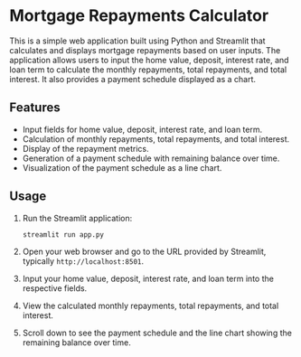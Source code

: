 # Mortgage Repayments Calculator

This is a simple web application built using Python and Streamlit that calculates and displays mortgage repayments based on user inputs. The application allows users to input the home value, deposit, interest rate, and loan term to calculate the monthly repayments, total repayments, and total interest. It also provides a payment schedule displayed as a chart.

## Features

- Input fields for home value, deposit, interest rate, and loan term.
- Calculation of monthly repayments, total repayments, and total interest.
- Display of the repayment metrics.
- Generation of a payment schedule with remaining balance over time.
- Visualization of the payment schedule as a line chart.

## Usage

1. Run the Streamlit application:

    ```bash
    streamlit run app.py
    ```

2. Open your web browser and go to the URL provided by Streamlit, typically `http://localhost:8501`.

3. Input your home value, deposit, interest rate, and loan term into the respective fields.

4. View the calculated monthly repayments, total repayments, and total interest.

5. Scroll down to see the payment schedule and the line chart showing the remaining balance over time.
